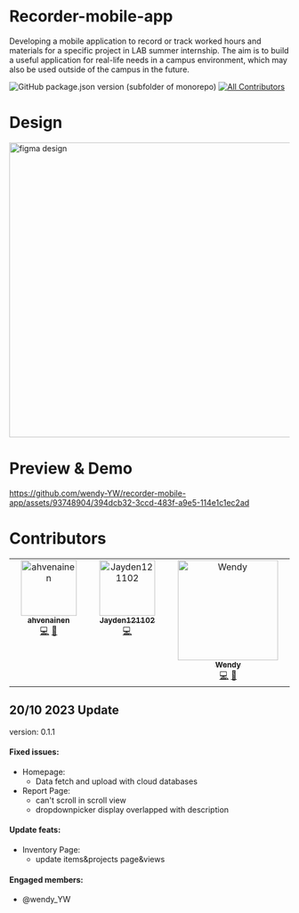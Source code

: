# Recorder-mobile-app

Developing a mobile application to record or track worked hours and materials for a specific project in LAB summer internship. The aim is to build a useful application for real-life needs in a campus environment, which may also be used outside of the campus in the future.

<!-- ALL-CONTRIBUTORS-BADGE:START - Do not remove or modify this section -->
![GitHub package.json version (subfolder of monorepo)](https://img.shields.io/github/package-json/v/wendy-YW/recorder-mobile-app)
[![All Contributors](https://img.shields.io/badge/all_contributors-3-orange.svg?style=flat-square)](#contributors-)
<!-- ALL-CONTRIBUTORS-BADGE:END --> 

# Design  

<a href="https://www.figma.com/community/file/1318250061291619129/recorder-mobile-app">
<img width="530" alt="figma design" src="https://github.com/wendy-YW/recorder-mobile-app/assets/93748904/aed56b7e-4a96-4edb-8dfc-a846124e1b10" >
</a>

# Preview & Demo


https://github.com/wendy-YW/recorder-mobile-app/assets/93748904/394dcb32-3ccd-483f-a9e5-114e1c1ec2ad




  
# Contributors

<!-- ALL-CONTRIBUTORS-LIST:START - Do not remove or modify this section -->
<!-- prettier-ignore-start -->
<!-- markdownlint-disable -->
<table>
  <tbody>
    <tr>
      <td align="center" valign="top" width="14.28%"><a href="https://github.com/ahvenainen"><img src="https://avatars.githubusercontent.com/u/121426005?v=4?s=100" width="100px;" alt="ahvenainen"/><br /><sub><b>ahvenainen</b></sub></a><br /><a href="https://github.com/wendy-YW/recorder-mobile-app/commits?author=ahvenainen" title="Code">💻</a> <a href="#ideas-ahvenainen" title="Ideas, Planning, & Feedback">🤔</a></td>
      <td align="center" valign="top" width="14.28%"><a href="https://github.com/Jayden121102"><img src="https://avatars.githubusercontent.com/u/137092085?v=4?s=100" width="100px;" alt="Jayden121102"/><br /><sub><b>Jayden121102</b></sub></a><br /><a href="https://github.com/wendy-YW/recorder-mobile-app/commits?author=Jayden121102" title="Code">💻</a></td>
      <td align="center" valign="top" width="14.28%"><a href="https://github.com/wendy-YW"><img src="https://avatars.githubusercontent.com/u/93748904?v=4?s=100" width="180px;" alt="Wendy"/><br /><sub><b>Wendy</b></sub></a><br /><a href="https://github.com/wendy-YW/recorder-mobile-app/commits?author=wendy-YW" title="Code">💻</a> <a href="#design-wendy-YW" title="Design">🎨</a></td>
    </tr>
  </tbody>
</table>

<!-- markdownlint-restore -->
<!-- prettier-ignore-end -->

<!-- ALL-CONTRIBUTORS-LIST:END -->
<!-- prettier-ignore-start -->
<!-- markdownlint-disable -->

<!-- markdownlint-restore -->
<!-- prettier-ignore-end -->

<!-- ALL-CONTRIBUTORS-LIST:END -->
  
## 20/10 2023 Update

version: 0.1.1

#### Fixed issues:
- Homepage:
  - Data fetch and upload with cloud databases
- Report Page:
  - can't scroll in scroll view
  - dropdownpicker display overlapped with description

#### Update feats:
- Inventory Page:
  -  update items&projects page&views

#### Engaged members:
- @wendy_YW
